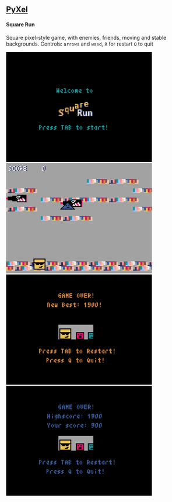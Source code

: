 ## [PyXel](https://github.com/kitao/pyxel) <br />
#### Square Run<br />
Square pixel-style game, with enemies, friends, moving and stable backgrounds. Controls: `arrows` and `wasd`, `R` for restart `Q` to quit

<img src="/PyXel/Square_Run/pics/start_screen.gif" width="400"> <img src="/PyXel/Square_Run/pics/gameplay.gif" width="400">
<img src="/PyXel/Square_Run/pics/final1.gif" width="400"> <img src="/PyXel/Square_Run/pics/final2.gif" width="400">
